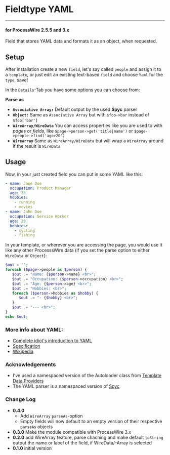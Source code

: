 # Fieldtype YAML

---

#### for ProcessWire 2.5.5 and 3.x

Field that stores YAML data and formats it as an object, when requested.

## Setup

After installation create a new `field`, let's say called `people` and assign it to a `template`, or just edit an existing text-based `field` and choose `Yaml` for the `type`, save!

In the `Details`-Tab you have some options you can choose from:

**Parse as**

* **`Associative Array:`** Default output by the used **Spyc** parser
* **`Object:`** Same as `Associative Array` but with `$foo->bar` instead of `$foo['bar']`
* **`WireArray/WireData`** You can access properties like you are used to with *pages* or *fields*, like `$page->person->get('title|name')` or `$page->people->find('age>20')`
* **`WireArray`** Same as `WireArray/WireData` but will wrap a `WireArray` around if the result is `WireData`



## Usage

Now, in your just created field you can put in some YAML like this:

```YAML
- name: Jane Doe
  occupation: Product Manager
  age: 33
  hobbies:
    - running
    - movies
- name: John Doe
  occupation: Service Worker
  age: 28
  hobbies:
    - cycling
    - fishing

```

In your template, or wherever you are accessing the page, you would use it like any other ProcesssWire data (if you set the parse option to either `WireData` or `Object`):

```PHP
$out = '';
foreach ($page->people as $person) {
   $out .= "Name: {$person->name} <br>";
   $out .= "Occupation: {$person->occupation} <br>";
   $out .= "Age: {$person->age} <br>";
   $out .= "Hobbies: <br>";
   foreach ($person->hobbies as $hobby) {
      $out .= "- {$hobby} <br>";
   }
   $out .= "--- <br>";
}
echo $out;
```

### More info about YAML:

* [Complete idiot's introduction to YAML](https://github.com/Animosity/CraftIRC/wiki/Complete-idiot%27s-introduction-to-yaml)
* [Specification](http://yaml.org/spec/1.0/)
* [Wikipedia](http://en.wikipedia.org/wiki/YAML)

### Acknowledgements

* I've used a namespaced version of the Autoloader class from [Template Data Providers](https://github.com/marcostoll/processwire-template-data-providers)
* The YAML parser is a namespaced version of [Spyc](https://github.com/mustangostang/spyc)

### Change Log

* **0.4.0**
  * Add `WireArray` `parseAs`-option
  * Empty fields will now default to an empty version of their respective `parseAs` objects
* **0.3.0** Make the module compatible with ProcessWire 3.x
* **0.2.0** add WireArray feature, parse chaching and make default `toString` output the name or label of the field, if WireData/-Array is selected
* **0.1.0** initial version

